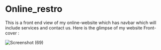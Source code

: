 # Online_restro
This is a front end view of my online-website which has navbar which will include services and contact us.
Here is the glimpse of my website Front-cover :




![Screenshot (69)](https://user-images.githubusercontent.com/71115283/149537841-a9223337-181d-446f-9a68-da7c689b7baa.png)
